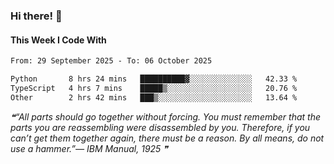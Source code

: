 ### Hi there! 👋

#### This Week I Code With
<!--START_SECTION:waka-->

```txt
From: 29 September 2025 - To: 06 October 2025

Python       8 hrs 24 mins   ██████████▓░░░░░░░░░░░░░░   42.33 %
TypeScript   4 hrs 7 mins    █████▒░░░░░░░░░░░░░░░░░░░   20.76 %
Other        2 hrs 42 mins   ███▒░░░░░░░░░░░░░░░░░░░░░   13.64 %
```

<!--END_SECTION:waka-->

<!--STARTS_HERE_QUOTE_README-->
<i>❝“All parts should go together without forcing.  You must remember that the parts you are reassembling were disassembled by you.  Therefore, if you can’t get them together again, there must be a reason.  By all means, do not use a hammer.”— IBM Manual, 1925  ❞</i>
<!--ENDS_HERE_QUOTE_README-->
